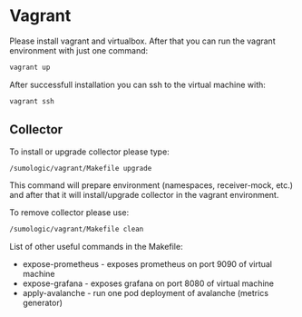 # Vagrant

Please install vagrant and virtualbox. After that you can run the vagrant environment with just one command:

```bash
vagrant up
```

After successfull installation you can ssh to the virtual machine with:

```bash
vagrant ssh
```

## Collector

To install or upgrade collector please type:

```bash
/sumologic/vagrant/Makefile upgrade
```

This command will prepare environment (namespaces, receiver-mock, etc.)
and after that it will install/upgrade collector in the vagrant environment.

To remove collector please use:

```bash
/sumologic/vagrant/Makefile clean
```

List of other useful commands in the Makefile:
  - expose-prometheus - exposes prometheus on port 9090 of virtual machine
  - expose-grafana - exposes grafana on port 8080 of virtual machine
  - apply-avalanche - run one pod deployment of avalanche (metrics generator)
